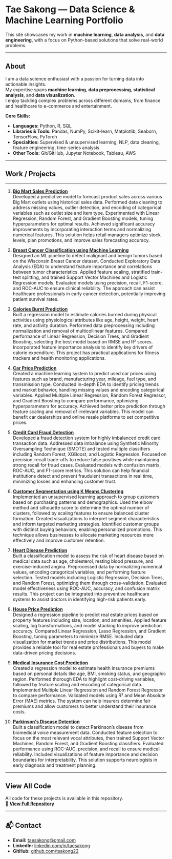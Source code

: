 # Tae Sakong — Data Science & Machine Learning Portfolio

This site showcases my work in **machine learning**, **data analysis**, and **data engineering**, with a focus on Python-based solutions that solve real-world problems.

---

## About

I am a data science enthusiast with a passion for turning data into actionable insights.  
My expertise spans **machine learning**, **data preprocessing**, **statistical analysis**, and **data visualization**.  
I enjoy tackling complex problems across different domains, from finance and healthcare to e-commerce and entertainment.

**Core Skills:**
- **Languages:** Python, R, SQL  
- **Libraries & Tools:** Pandas, NumPy, Scikit-learn, Matplotlib, Seaborn, TensorFlow, PyTorch  
- **Specialties:** Supervised & unsupervised learning, NLP, data cleaning, feature engineering, time-series analysis  
- **Other Tools:** Git/GitHub, Jupyter Notebook, Tableau, AWS

---

## Work / Projects

---


1. **[Big Mart Sales Prediction](https://github.com/TSAKONG22/taesakong/tree/main/projects/Big%20Mart%20Sales%20Prediction)**  
   Developed a predictive model to forecast product sales across various Big Mart outlets using historical sales data. Performed data cleaning to address missing values, outlier detection, and encoding of categorical variables such as outlet size and item type. Experimented with Linear Regression, Random Forest, and Gradient Boosting models, tuning hyperparameters for optimal results. Achieved significant accuracy improvements by incorporating interaction terms and normalizing numerical features. This solution helps retail managers optimize stock levels, plan promotions, and improve sales forecasting accuracy.

2. **[Breast Cancer Classification using Machine Learning](https://github.com/TSAKONG22/taesakong/tree/main/projects/Breast%20Cancer%20Classification%20using%20Machine%20Learning)**  
   Designed an ML pipeline to detect malignant and benign tumors based on the Wisconsin Breast Cancer dataset. Conducted Exploratory Data Analysis (EDA) to understand feature importance and correlations between tumor characteristics. Applied feature scaling, stratified train-test splitting, and trained Support Vector Machines and Logistic Regression models. Evaluated models using precision, recall, F1-score, and ROC-AUC to ensure clinical reliability. The approach can assist healthcare professionals in early cancer detection, potentially improving patient survival rates.

3. **[Calories Burnt Prediction](https://github.com/TSAKONG22/taesakong/tree/main/projects/Calories%20Burnt%20Prediction)**  
   Built a regression model to estimate calories burned during physical activities using physiological attributes like age, height, weight, heart rate, and activity duration. Performed data preprocessing including normalization and removal of multicollinear features. Compared performance of Linear Regression, Decision Trees, and Gradient Boosting, selecting the best model based on RMSE and R² scores. Incorporated feature importance analysis to identify key drivers of calorie expenditure. This project has practical applications for fitness trackers and health monitoring applications.

4. **[Car Price Prediction](https://github.com/TSAKONG22/taesakong/tree/main/projects/Car%20Price%20Prediction)**  
   Created a machine learning system to predict used car prices using features such as brand, manufacturing year, mileage, fuel type, and transmission type. Conducted in-depth EDA to identify pricing trends and market behavior, handling missing values and encoding categorical variables. Applied Multiple Linear Regression, Random Forest Regressor, and Gradient Boosting to compare performance, optimizing hyperparameters for accuracy. Achieved better price prediction through feature scaling and removal of irrelevant variables. This model can benefit car dealerships and online resale platforms to set competitive prices.

5. **[Credit Card Fraud Detection](https://github.com/TSAKONG22/taesakong/tree/main/projects/Credit%20Card%20Fraud%20Detection)**  
   Developed a fraud detection system for highly imbalanced credit card transaction data. Addressed data imbalance using Synthetic Minority Oversampling Technique (SMOTE) and tested multiple classifiers including Random Forest, XGBoost, and Logistic Regression. Focused on precision-recall trade-offs to reduce false positives while maintaining strong recall for fraud cases. Evaluated models with confusion matrix, ROC-AUC, and F1-score metrics. This solution can help financial institutions detect and prevent fraudulent transactions in real time, minimizing losses and enhancing customer trust.

6. **[Customer Segmentation using K Means Clustering](https://github.com/TSAKONG22/taesakong/tree/main/projects/Customer%20Segmentation%20using%20K%20Means%20Clustering)**  
   Implemented an unsupervised learning approach to group customers based on purchasing patterns and demographics. Used the elbow method and silhouette score to determine the optimal number of clusters, followed by scaling features to ensure balanced cluster formation. Created visualizations to interpret segment characteristics and inform targeted marketing strategies. Identified customer groups with distinct buying behaviors, enabling personalized promotions. This technique allows businesses to allocate marketing resources more effectively and improve customer retention.

7. **[Heart Disease Prediction](https://github.com/TSAKONG22/taesakong/tree/main/projects/Heart%20Disease%20Prediction)**  
   Built a classification model to assess the risk of heart disease based on medical data such as age, cholesterol, resting blood pressure, and exercise-induced angina. Preprocessed data by normalizing numerical values, encoding categorical variables, and performing feature selection. Tested models including Logistic Regression, Decision Trees, and Random Forest, optimizing them through cross-validation. Evaluated model effectiveness using ROC-AUC, accuracy, and confusion matrix results. This project can be integrated into preventive healthcare systems to assist doctors in identifying high-risk patients early.

8. **[House Price Prediction](https://github.com/TSAKONG22/taesakong/tree/main/projects/House%20Price%20Prediction)**  
   Designed a regression pipeline to predict real estate prices based on property features including size, location, and amenities. Applied feature scaling, log transformations, and model stacking to improve prediction accuracy. Compared Linear Regression, Lasso Regression, and Gradient Boosting, tuning parameters to minimize RMSE. Included data visualization for market trends and price distributions. This model provides a reliable tool for real estate professionals and buyers to make data-driven pricing decisions.

9. **[Medical Insurance Cost Prediction](https://github.com/TSAKONG22/taesakong/tree/main/projects/Medical%20Insurance%20Cost%20Prediction)**  
   Created a regression model to estimate health insurance premiums based on personal details like age, BMI, smoking status, and geographic region. Performed thorough EDA to highlight cost-driving variables, followed by feature scaling and encoding of categorical data. Implemented Multiple Linear Regression and Random Forest Regressor to compare performance. Validated models using R² and Mean Absolute Error (MAE) metrics. The system can help insurers determine fair premiums and allow customers to better understand their insurance costs.

10. **[Parkinson's Disease Detection](https://github.com/TSAKONG22/taesakong/tree/main/projects/Parkinson's%20Disease%20Detection)**  
    Built a classification model to detect Parkinson’s disease from biomedical voice measurement data. Conducted feature selection to focus on the most relevant vocal attributes, then trained Support Vector Machines, Random Forest, and Gradient Boosting classifiers. Evaluated performance using ROC-AUC, precision, and recall to ensure medical reliability. Included visualizations of feature importance and decision boundaries for interpretability. This solution supports neurologists in early diagnosis and treatment planning.

---

## View All Code

All code for these projects is available in this repository.  
🔗 [**View Full Repository**](https://github.com/TSAKONG22/taesakong/tree/main/projects)

---

## 📬 Contact

- **Email:** [taesakong@gmail.com](mailto:taesakong@gmail.com)  
- **LinkedIn:** [linkedin.com/in/taesakong](https://linkedin.com/in/taesakong)  
- **GitHub:** [github.com/tsakong22](https://github.com/tsakong22)  

